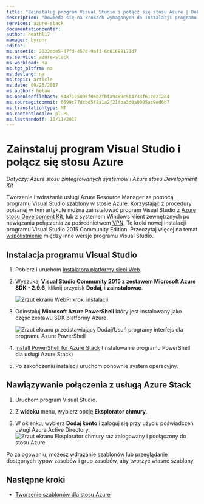 ```yaml
---
title: "Zainstaluj program Visual Studio i połącz się stosu Azure | Dokumentacja firmy Microsoft"
description: "Dowiedz się na krokach wymaganych do instalacji programu Visual Studio i połącz się stosu Azure"
services: azure-stack
documentationcenter: 
author: heathl17
manager: byronr
editor: 
ms.assetid: 2022dbe5-47fd-457d-9af3-6c01688171d7
ms.service: azure-stack
ms.workload: na
ms.tgt_pltfrm: na
ms.devlang: na
ms.topic: article
ms.date: 09/25/2017
ms.author: helaw
ms.openlocfilehash: 5487125095f05b2fbfa9489c5b4733f61c0212d4
ms.sourcegitcommit: 6699c77dcbd5f8a1a2f21fba3d0a0005ac9ed6b7
ms.translationtype: MT
ms.contentlocale: pl-PL
ms.lasthandoff: 10/11/2017
---
```

# <a name="install-visual-studio-and-connect-to-azure-stack"></a>Zainstaluj program Visual Studio i połącz się stosu Azure

*Dotyczy: Azure stosu zintegrowanych systemów i Azure stosu Development Kit*

Tworzenie i wdrażanie usługi Azure Resource Manager za pomocą programu Visual Studio [szablony](user/azure-stack-arm-templates.md) w stosie Azure. Korzystając z procedury opisanej w tym artykule można zainstalować program Visual Studio z [Azure stosu Development Kit](azure-stack-connect-azure-stack.md#connect-to-azure-stack-with-remote-desktop), lub z systemem Windows klient zewnętrznych po nawiązaniu połączenia za pośrednictwem [VPN](azure-stack-connect-azure-stack.md#connect-to-azure-stack-with-vpn). Te kroki nowej instalacji programu Visual Studio 2015 Community Edition. Przeczytaj więcej na temat [współistnienie](https://msdn.microsoft.com/library/ms246609.aspx) między inne wersje programu Visual Studio.

## <a name="install-visual-studio"></a>Instalacja programu Visual Studio
1. Pobierz i uruchom [Instalatora platformy sieci Web](https://www.microsoft.com/web/downloads/platform.aspx).             
2. Wyszukaj **Visual Studio Community 2015 z zestawem Microsoft Azure SDK - 2.9.6**, kliknij przycisk **Dodaj**, i **zainstalować**.

    ![Zrzut ekranu WebPI kroki instalacji](./media/azure-stack-install-visual-studio/image1.png) 

3. Odinstaluj **Microsoft Azure PowerShell** który jest instalowany jako część zestawu SDK platformy Azure.

    ![Zrzut ekranu przedstawiający Dodaj/Usuń programy interfejs dla programu Azure PowerShell](./media/azure-stack-install-visual-studio/image2.png) 

4. [Install PowerShell for Azure Stack](azure-stack-powershell-install.md) (Instalowanie programu PowerShell dla usługi Azure Stack)

5. Po zakończeniu instalacji uruchom ponownie system operacyjny.

## <a name="connect-to-azure-stack"></a>Nawiązywanie połączenia z usługą Azure Stack

1. Uruchom program Visual Studio.

2. Z **widoku** menu, wybierz opcję **Eksplorator chmury**.

3. W okienku, wybierz **Dodaj konto** i zaloguj się przy użyciu poświadczeń usługi Azure Active Directory.  
    ![Zrzut ekranu Eksplorator chmury raz zalogowany i podłączony do stosu Azure](./media/azure-stack-install-visual-studio/image6.png)

Po zalogowaniu, możesz [wdrażanie szablonów](user/azure-stack-deploy-template-visual-studio.md) lub przeglądanie dostępnych typów zasobów i grup zasobów, aby tworzyć własne szablony.  

## <a name="next-steps"></a>Następne kroki

 - [Tworzenie szablonów dla stosu Azure](user/azure-stack-develop-templates.md)
